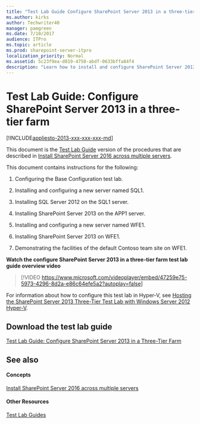 ```yaml
---
title: "Test Lab Guide Configure SharePoint Server 2013 in a three-tier farm"
ms.author: kirks
author: Techwriter40
manager: pamgreen
ms.date: 7/10/2017
audience: ITPro
ms.topic: article
ms.prod: sharepoint-server-itpro
localization_priority: Normal
ms.assetid: 5c23f9ea-d019-4750-abdf-0633bffa84f4
description: "Learn how to install and configure SharePoint Server 2013 on multiple servers with Microsoft SQL Server 2012 by using the computers in the Base Configuration test lab."
---
```


# Test Lab Guide: Configure SharePoint Server 2013 in a three-tier farm

[!INCLUDE[appliesto-2013-xxx-xxx-xxx-md](../includes/appliesto-2013-xxx-xxx-xxx-md.md)] 
  
This document is the [Test Lab Guide](https://go.microsoft.com/fwlink/p/?LinkId=202817) version of the procedures that are described in [Install SharePoint Server 2016 across multiple servers](../install/install-sharepoint-server-2016-across-multiple-servers.md).
  
This document contains instructions for the following:
  
1. Configuring the Base Configuration test lab.
    
2. Installing and configuring a new server named SQL1.
    
3. Installing SQL Server 2012 on the SQL1 server.
    
4. Installing SharePoint Server 2013 on the APP1 server.
    
5. Installing and configuring a new server named WFE1.
    
6. Installing SharePoint Server 2013 on WFE1.
    
7. Demonstrating the facilities of the default Contoso team site on WFE1.
    
**Watch the configure SharePoint Server 2013 in a three-tier farm test lab guide overview video**

> [!VIDEO https://www.microsoft.com/videoplayer/embed/47259e75-5973-4296-8d2a-e86c64efe5a2?autoplay=false]

For information about how to configure this test lab in Hyper-V, see [Hosting the SharePoint Server 2013 Three-Tier Test Lab with Windows Server 2012 Hyper-V](https://social.technet.microsoft.com/wiki/contents/articles/16339.hosting-the-sharepoint-server-2013-three-tier-test-lab-with-windows-server-2012-hyper-v.aspx).
  
## Download the test lab guide

[Test Lab Guide: Configure SharePoint Server 2013 in a Three-Tier Farm](https://go.microsoft.com/fwlink/p/?LinkId=255045)
  
## See also

#### Concepts

[Install SharePoint Server 2016 across multiple servers](../install/install-sharepoint-server-2016-across-multiple-servers.md)
#### Other Resources

[Test Lab Guides](https://go.microsoft.com/fwlink/p/?LinkId=202817)

